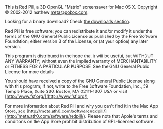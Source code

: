 This is Red Pill, a 3D OpenGL "Matrix" screensaver for Mac OS X.
Copyright © 2002-2012 mathew <meta@pobox.com>.

Looking for a binary download? Check [the downloads section](/lpar/RedPill/downloads).

Red Pill is free software; you can redistribute it and/or modify
it under the terms of the GNU General Public License as published by
the Free Software Foundation; either version 3 of the License, or
(at your option) any later version.

This program is distributed in the hope that it will be useful,
but WITHOUT ANY WARRANTY; without even the implied warranty of
MERCHANTABILITY or FITNESS FOR A PARTICULAR PURPOSE.  See the
GNU General Public License for more details.

You should have received a copy of the GNU General Public License
along with this program; if not, write to the Free Software
Foundation, Inc., 59 Temple Place, Suite 330, Boston, MA  02111-1307  USA
or visit [http://www.fsf.org/](http://www.fsf.org/)

For more information about Red Pill and why you can't find it in the Mac App Store, see [http://meta.ath0.com/software/redpill/](http://meta.ath0.com/software/redpill/). Please note that Apple's terms and conditions on the App Store prohibit distribution of GPL-licensed software.

